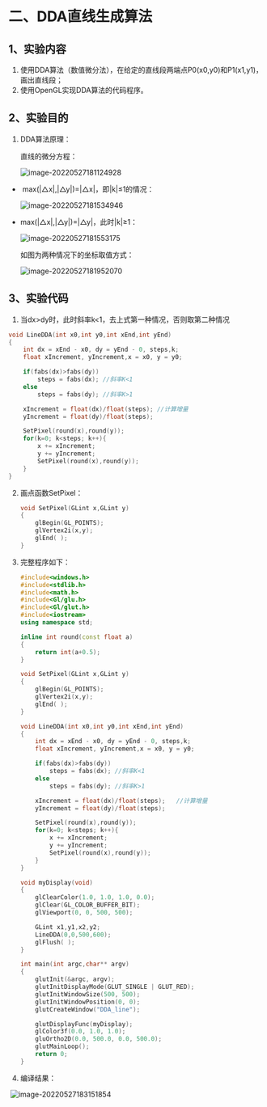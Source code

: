 # 二、DDA直线生成算法

## 1、实验内容

1. 使用DDA算法（数值微分法），在给定的直线段两端点P0(x0,y0)和P1(x1,y1)，画出直线段；
2. 使用OpenGL实现DDA算法的代码程序。

## 2、实验目的

1. DDA算法原理：

   直线的微分方程：

   ![image-20220527181124928](C:\Users\h\AppData\Roaming\Typora\typora-user-images\image-20220527181124928.png)

   

- ​	max(|△x|,|△y|)=|△x|，即|k|≤1的情况：

  ![image-20220527181534946](C:\Users\h\AppData\Roaming\Typora\typora-user-images\image-20220527181534946.png)

  

- max(|△x|,|△y|)=|△y|，此时|k|≥1：

  ![image-20220527181553175](C:\Users\h\AppData\Roaming\Typora\typora-user-images\image-20220527181553175.png)

  

  如图为两种情况下的坐标取值方式：

  ![image-20220527181952070](C:\Users\h\AppData\Roaming\Typora\typora-user-images\image-20220527181952070.png)

  

## 3、实验代码

1. 当dx>dy时，此时斜率k<1，去上式第一种情况，否则取第二种情况

```c++
void LineDDA(int x0,int y0,int xEnd,int yEnd)
{
    int dx = xEnd - x0, dy = yEnd - 0, steps,k;
    float xIncrement, yIncrement,x = x0, y = y0;

    if(fabs(dx)>fabs(dy))
        steps = fabs(dx); //斜率K<1
    else
        steps = fabs(dy); //斜率K>1

    xIncrement = float(dx)/float(steps); //计算增量
    yIncrement = float(dy)/float(steps);

    SetPixel(round(x),round(y));
    for(k=0; k<steps; k++){
        x += xIncrement; 
        y += yIncrement;
        SetPixel(round(x),round(y));
    }
}
```



2. 画点函数SetPixel：

   ```c++
   void SetPixel(GLint x,GLint y)
   {
       glBegin(GL_POINTS);
       glVertex2i(x,y);
       glEnd( );
   }
   ```

   

3. 完整程序如下：

   ```c++
   #include<windows.h>
   #include<stdlib.h>
   #include<math.h>
   #include<Gl/glu.h>
   #include<Gl/glut.h>
   #include<iostream>
   using namespace std;
   
   inline int round(const float a)
   {
       return int(a+0.5);
   }
   
   void SetPixel(GLint x,GLint y)
   {
       glBegin(GL_POINTS);
       glVertex2i(x,y);
       glEnd( );
   }
   
   void LineDDA(int x0,int y0,int xEnd,int yEnd)
   {
       int dx = xEnd - x0, dy = yEnd - 0, steps,k;
       float xIncrement, yIncrement,x = x0, y = y0;
   
       if(fabs(dx)>fabs(dy))
           steps = fabs(dx); //斜率K<1
       else
           steps = fabs(dy); //斜率K>1
   
       xIncrement = float(dx)/float(steps);   //计算增量
       yIncrement = float(dy)/float(steps);
   
       SetPixel(round(x),round(y));
       for(k=0; k<steps; k++){
           x += xIncrement;
           y += yIncrement;
           SetPixel(round(x),round(y));
       }
   }
   
   void myDisplay(void)
   {
       glClearColor(1.0, 1.0, 1.0, 0.0);
       glClear(GL_COLOR_BUFFER_BIT);
       glViewport(0, 0, 500, 500);
   
       GLint x1,y1,x2,y2;
       LineDDA(0,0,500,600);
       glFlush( );
   }
   
   int main(int argc,char** argv)
   {
       glutInit(&argc, argv);
       glutInitDisplayMode(GLUT_SINGLE | GLUT_RED);
       glutInitWindowSize(500, 500);
       glutInitWindowPosition(0, 0);
       glutCreateWindow("DDA_line");
   
       glutDisplayFunc(myDisplay);
       glColor3f(0.0, 1.0, 1.0);
       gluOrtho2D(0.0, 500.0, 0.0, 500.0);
       glutMainLoop();
       return 0;
   }
   ```

   

4. 编译结果：

​	![image-20220527183151854](C:\Users\h\AppData\Roaming\Typora\typora-user-images\image-20220527183151854.png)



